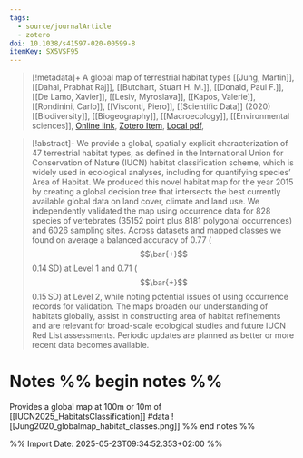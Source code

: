 ```yaml
---
tags:
  - source/journalArticle
  - zotero
doi: 10.1038/s41597-020-00599-8
itemKey: SX5VSF95
---
```

>[!metadata]+
> A global map of terrestrial habitat types
> [[Jung, Martin]], [[Dahal, Prabhat Raj]], [[Butchart, Stuart H. M.]], [[Donald, Paul F.]], [[De Lamo, Xavier]], [[Lesiv, Myroslava]], [[Kapos, Valerie]], [[Rondinini, Carlo]], [[Visconti, Piero]], 
> [[Scientific Data]] (2020)
> [[Biodiversity]], [[Biogeography]], [[Macroecology]], [[Environmental sciences]], 
> [Online link](https://www.nature.com/articles/s41597-020-00599-8), [Zotero Item](zotero://select/library/items/SX5VSF95), [Local pdf](file://C:/Users/aburg/Documents/references/zotero/storage/TIWLFGGV/Jung2020_globalmap.pdf), 

>[!abstract]-
>We provide a global, spatially explicit characterization of 47 terrestrial habitat types, as defined in the International Union for Conservation of Nature (IUCN) habitat classification scheme, which is widely used in ecological analyses, including for quantifying species’ Area of Habitat. We produced this novel habitat map for the year 2015 by creating a global decision tree that intersects the best currently available global data on land cover, climate and land use. We independently validated the map using occurrence data for 828 species of vertebrates (35152 point plus 8181 polygonal occurrences) and 6026 sampling sites. Across datasets and mapped classes we found on average a balanced accuracy of 0.77 ($$\bar{+}$$0.14 SD) at Level 1 and 0.71 ($$\bar{+}$$0.15 SD) at Level 2, while noting potential issues of using occurrence records for validation. The maps broaden our understanding of habitats globally, assist in constructing area of habitat refinements and are relevant for broad-scale ecological studies and future IUCN Red List assessments. Periodic updates are planned as better or more recent data becomes available.

# Notes %% begin notes %%
Provides a global map at 100m or 10m of [[IUCN2025_HabitatsClassification]]
#data 
![[Jung2020_globalmap_habitat_classes.png]]
%% end notes %%




%% Import Date: 2025-05-23T09:34:52.353+02:00 %%
